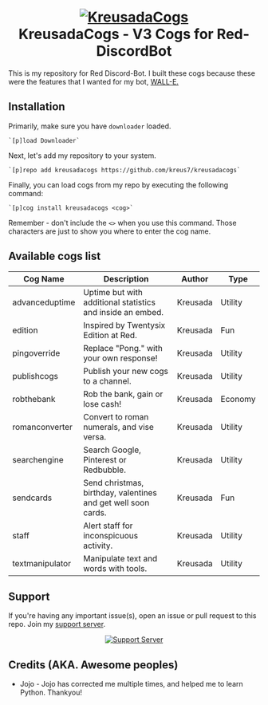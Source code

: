 ﻿<h1 align="center">
  <br>
  <a href="https://github.com/kreus7/kreusadacogs/master"><img src="https://media.discordapp.net/attachments/777984845934362634/792052299698012200/cogbanner.png" alt="KreusadaCogs"></a>
  <br>
  KreusadaCogs - V3 Cogs for Red-DiscordBot
  <br>
</h1>

This is my repository for Red Discord-Bot. I built these cogs because these were the features that I wanted for my bot, [WALL-E.](https://discord.com/oauth2/authorize?client_id=766580519000473640&scope=bot&permissions=8)

## Installation
Primarily, make sure you have `downloader` loaded. 

    `[p]load Downloader`

Next, let's add my repository to your system.

    `[p]repo add kreusadacogs https://github.com/kreus7/kreusadacogs`

Finally, you can load cogs from my repo by executing the following command:

    `[p]cog install kreusadacogs <cog>`

Remember - don't include the `<>` when you use this command. Those characters are just to show you where to enter the cog name.

## Available cogs list

| Cog Name        | Description                                                   | Author              | Type    |
|-----------------|---------------------------------------------------------------|---------------------|---------|
| advanceduptime  | Uptime but with additional statistics and inside an embed.    | Kreusada            | Utility |
| edition         | Inspired by Twentysix Edition at Red.                         | Kreusada            | Fun     |
| pingoverride    | Replace "Pong." with your own response!                       | Kreusada            | Utility |
| publishcogs     | Publish your new cogs to a channel.                           | Kreusada            | Utility |
| robthebank      | Rob the bank, gain or lose cash!                              | Kreusada            | Economy |
| romanconverter  | Convert to roman numerals, and vise versa.                    | Kreusada            | Utility |
| searchengine    | Search Google, Pinterest or Redbubble.                        | Kreusada            | Utility |
| sendcards       | Send christmas, birthday, valentines and get well soon cards. | Kreusada            | Fun     |
| staff           | Alert staff for inconspicuous activity.                       | Kreusada            | Utility |
| textmanipulator | Manipulate text and words with tools.                         | Kreusada            | Utility |

## Support

If you're having any important issue(s), open an issue or pull request to this repo.
Join my [support server](https://discord.gg/JmCFyq7).
<p align="center">
  <a href="https://discord.gg/JmCFyq7">
    <img src="https://discord.com/api/guilds/744572173137477692/widget.png?style=banner4" alt="Support Server">
  </a>
</p>

## Credits (AKA. Awesome peoples)

* Jojo - Jojo has corrected me multiple times, and helped me to learn Python. Thankyou!
